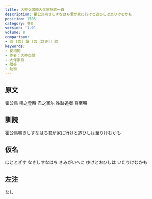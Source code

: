 ```yaml
---
title: 大神女郎贈大伴家持歌一首
description: 霍公鳥鳴きしすなはち君が家に行けと追ひしは至りけむかも
position: 1505
category: 巻8
version: '1.0'
volume: 8
comparison:
- 歌 [西] 謌 [西（訂正）] 歌
keywords:
- 夏相聞
- 作者：大神女郎
- 大伴家持
- 贈答
- 動物
---
```


## 原文

霍公鳥 鳴之登時 君之家尓 徃跡追者 将至鴨

## 訓読

霍公鳥鳴きしすなはち君が家に行けと追ひしは至りけむかも

## 仮名

ほととぎす なきしすなはち きみがいへに ゆけとおひしは いたりけむかも

## 左注

なし
